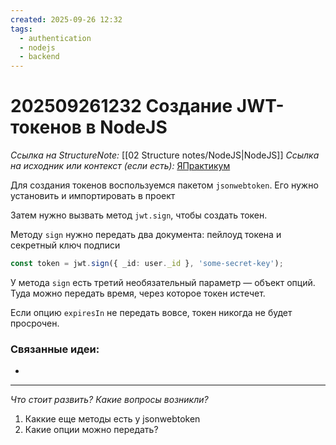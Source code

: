 ```yaml
---
created: 2025-09-26 12:32
tags:
  - authentication
  - nodejs
  - backend
---
```

# 202509261232 Создание JWT-токенов в NodeJS

*Ссылка на StructureNote:* [[02 Structure notes/NodeJS|NodeJS]]
*Ссылка на исходник или контекст (если есть):* [ЯПрактикум](https://practicum.yandex.ru/learn/backend-nodejs/courses/16b47298-e20d-4fde-9619-1ab305039a00/sprints/564238/topics/a4928f0d-5f69-4053-bea3-fa90d3a2a89f/lessons/222d3040-6e86-4bf3-98c4-fbae87e62d07/)

Для создания токенов воспользуемся пакетом `jsonwebtoken`. Его нужно установить и импортировать в проект

Затем нужно вызвать метод `jwt.sign`, чтобы создать токен.

Методу `sign` нужно передать два документа: пейлоуд токена и секретный ключ подписи

```ts
const token = jwt.sign({ _id: user._id }, 'some-secret-key');
```

У метода `sign` есть третий необязательный параметр — объект опций. Туда можно передать время, через которое токен истечет.

Если опцию `expiresIn` не передать вовсе, токен никогда не будет просрочен.

### Связанные идеи:

* 
---

*Что стоит развить? Какие вопросы возникли?*
1) Каккие еще методы есть у jsonwebtoken
2) Какие опции можно передать?
